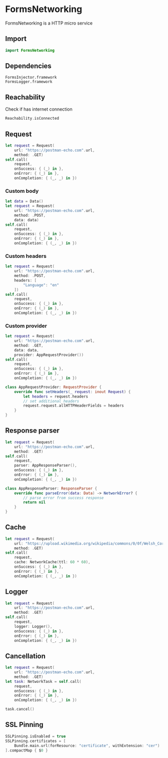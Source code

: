 # FormsNetworking

FormsNetworking is a HTTP micro service

## Import

```swift
import FormsNetworking
```

## Dependencies

```
FormsInjector.framework
FormsLogger.framework
```

## Reachability

Check if has internet connection

```swift
Reachability.isConnected
```

## Request

```swift
let request = Request(
    url: "https://postman-echo.com".url,
    method: .GET)
self.call(
    request,
    onSuccess: { (_) in },
    onError: { (_) in },
    onCompletion: { (_, _) in })
```

### Custom body

```swift
let data = Data()
let request = Request(
    url: "https://postman-echo.com".url,
    method: .POST,
    data: data)
self.call(
    request,
    onSuccess: { (_) in },
    onError: { (_) in },
    onCompletion: { (_, _) in })
```

### Custom headers

```swift
let request = Request(
    url: "https://postman-echo.com".url,
    method: .POST,
    headers: [ 
        "Language": "en"
    ])
self.call(
    request,
    onSuccess: { (_) in },
    onError: { (_) in },
    onCompletion: { (_, _) in })
```

### Custom provider

```swift
let request = Request(
    url: "https://postman-echo.com".url,
    method: .GET,
    data: data,
    provider: AppRequestProvider())
self.call(
    request,
    onSuccess: { (_) in },
    onError: { (_) in },
    onCompletion: { (_, _) in })
```

```swift
class AppRequestProvider: RequestProvider {
    override func setHeaders(_ request: inout Request) {
        let headers = request.headers
        // set additional headers
        request.request.allHTTPHeaderFields = headers
    }
}
```

## Response parser

```swift
let request = Request(
    url: "https://postman-echo.com".url,
    method: .GET)
self.call(
    request,
    parser: AppResponseParser(),
    onSuccess: { (_) in },
    onError: { (_) in },
    onCompletion: { (_, _) in })
```

```swift
class AppResponseParser: ResponseParser { 
    override func parseError(data: Data) -> NetworkError? {
        // parse error from success response
        return nil
    }
}
```

## Cache

```swift
let request = Request(
    url: "https://upload.wikimedia.org/wikipedia/commons/0/0f/Welsh_Corgi_Pembroke_WPR_Kamien_07_10_07.jpg".url,
    method: .GET)
self.call(
    request,
    cache: NetworkCache(ttl: 60 * 60),
    onSuccess: { (_) in },
    onError: { (_) in },
    onCompletion: { (_, _) in })
```

## Logger 

```swift
let request = Request(
    url: "https://postman-echo.com".url,
    method: .GET)
self.call(
    request,
    logger: Logger(),
    onSuccess: { (_) in },
    onError: { (_) in },
    onCompletion: { (_, _) in })
```

## Cancellation


```swift
let request = Request(
    url: "https://postman-echo.com".url,
    method: .GET)
let task: NetworkTask = self.call(
    request,
    onSuccess: { (_) in },
    onError: { (_) in },
    onCompletion: { (_, _) in })
```

```swift
task.cancel()
```

## SSL Pinning

```swift
SSLPinning.isEnabled = true
SSLPinning.certificates = [
    Bundle.main.url(forResource: "certificate", withExtension: "cer")
].compactMap { $0 }
```